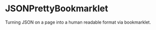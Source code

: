 JSONPrettyBookmarklet
=====================

Turning JSON on a page into a human readable format via bookmarklet.
